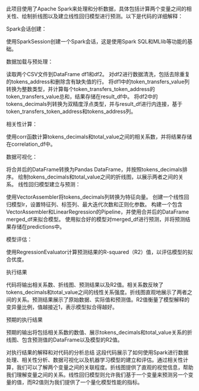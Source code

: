 此项目使用了Apache Spark来处理和分析数据，具体包括计算两个变量之间的相关性、绘制折线图以及建立线性回归模型进行预测。以下是代码的详细解释：

Spark会话创建：

使用SparkSession创建一个Spark会话，这是使用Spark SQL和MLlib等功能的基础。

数据加载与预处理：

读取两个CSV文件到DataFrame df1和df2。
对df2进行数据清洗，包括去除重复的tokens_address和删除含有缺失值的行。
将df1中的token_transfers_value列转换为整数类型，并计算每个token_transfers_token_address的token_transfers_value总和，结果存储在result_df中。
将df2中的tokens_decimals列转换为双精度浮点类型，并与result_df进行内连接，基于token_transfers_token_address和tokens_address列。

相关性计算：

使用corr函数计算tokens_decimals和total_value之间的相关系数，并将结果存储在correlation_df中。

数据可视化：

将合并后的DataFrame转换为Pandas DataFrame，并按照tokens_decimals排序。
绘制tokens_decimals和total_value之间的折线图，以展示两者之间的关系。
线性回归模型建立与预测：

使用VectorAssembler将tokens_decimals列转换为特征向量。
创建一个线性回归模型lr，设置特征列、标签列、最大迭代次数和正则化参数。
构建一个包含VectorAssembler和LinearRegression的Pipeline，并使用合并后的DataFrame merged_df来拟合模型。
使用拟合好的模型对merged_df进行预测，并将预测结果存储在predictions中。

模型评估：

使用RegressionEvaluator计算预测结果的R-squared（R2）值，以评估模型的拟合优度。

执行结果

代码将输出相关系数、折线图、预测结果以及R2值。相关系数反映了tokens_decimals和total_value之间的线性关系强度。折线图直观地展示了两者之间的关系。预测结果展示了原始数据、实际值和预测值。R2值衡量了模型解释的变异量比例，值越接近1，表示模型拟合得越好。

预期的执行结果

预期的输出将包括相关系数的数值、展示tokens_decimals和total_value关系的折线图、包含预测值的DataFrame以及模型的R2值。

对执行结果的解释和对代码的分析总结
这段代码展示了如何使用Spark进行数据处理、相关性分析、数据可视化以及机器学习模型的建立和评估。通过相关性计算，我们可以了解两个变量之间的关联程度。折线图提供了直观的视觉信息，帮助我们理解变量之间的关系。线性回归模型则允许我们基于一个变量来预测另一个变量的值，而R2值则为我们提供了一个量化模型性能的指标。
